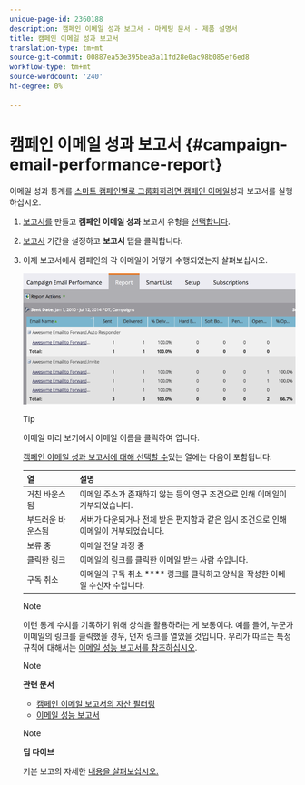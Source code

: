 ```yaml
---
unique-page-id: 2360188
description: 캠페인 이메일 성과 보고서 - 마케팅 문서 - 제품 설명서
title: 캠페인 이메일 성과 보고서
translation-type: tm+mt
source-git-commit: 00887ea53e395bea3a11fd28e0ac98b085ef6ed8
workflow-type: tm+mt
source-wordcount: '240'
ht-degree: 0%

---
```



# 캠페인 이메일 성과 보고서 {#campaign-email-performance-report}

이메일 성과 통계를 [스마트 캠페인별로 그룹화하려면 캠페인 이메일](http://docs.marketo.com/display/docs/smart+campaigns)성과 보고서를 실행하십시오.

1. [보고서를](../../../../product-docs/reporting/basic-reporting/creating-reports/create-a-report-in-a-program.md) 만들고 **캠페인 이메일 성과** 보고서 유형을 [선택합니다](report-type-overview.md).
1. [보고서](../../../../product-docs/reporting/basic-reporting/editing-reports/change-a-report-time-frame.md) 기간을 설정하고 **보고서** 탭을 클릭합니다.
1. 이제 보고서에서 캠페인의 각 이메일이 어떻게 수행되었는지 살펴보십시오.

   ![](assets/image2014-9-16-16-3a19-3a59.png)

   >[!TIP]
   >
   >이메일 미리 보기에서 이메일 이름을 클릭하여 엽니다.

   [캠페인 이메일 성과 보고서에 대해 선택할 수](../../../../product-docs/reporting/basic-reporting/editing-reports/select-report-columns.md)있는 열에는 다음이 포함됩니다.

   | 열 | 설명 |
   |---|---|
   | 거친 바운스됨 | 이메일 주소가 존재하지 않는 등의 영구 조건으로 인해 이메일이 거부되었습니다. |
   | 부드러운 바운스됨 | 서버가 다운되거나 전체 받은 편지함과 같은 임시 조건으로 인해 이메일이 거부되었습니다. |
   | 보류 중 | 이메일 전달 과정 중 |
   | 클릭한 링크 | 이메일의 링크를 클릭한 이메일 받는 사람 수입니다. |
   | 구독 취소 | 이메일의 구독 취소 **** 링크를 클릭하고 양식을 작성한 이메일 수신자 수입니다. |

   >[!NOTE]
   >
   >이런 통계 수치를 기록하기 위해 상식을 활용하려는 게 보통이다. 예를 들어, 누군가 이메일의 링크를 클릭했을 경우, 먼저 링크를 열었을 것입니다. 우리가 따르는 특정 규칙에 대해서는 [이메일 성능 보고서를 참조하십시오](../../../../product-docs/email-marketing/email-programs/email-program-data/email-performance-report.md).

   >[!NOTE]
   >
   >**관련 문서**
   >
   >    
   >    
   >    * [캠페인 이메일 보고서의 자산 필터링](../../../../product-docs/reporting/basic-reporting/report-activity/filter-assets-in-a-campaign-email-reports.md)
   >    * [이메일 성능 보고서](../../../../product-docs/email-marketing/email-programs/email-program-data/email-performance-report.md)


   >[!NOTE]
   >
   >**딥 다이브**
   >
   >
   >기본 보고의 자세한 [내용을 살펴보십시오.](http://docs.marketo.com/display/docs/basic+reporting)

